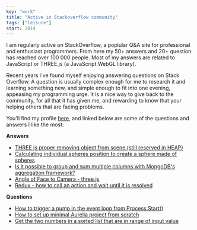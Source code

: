 ```yaml
---
key: "work"
title: "Active in Stackoverflow community"
tags: ["leisure"]
start: 2014
---
```

I am regularly active on StackOverflow, a poplular Q&A site for professional and enthusiast programmers. From here my 50+ answers and 20+ question has reached over 100 000 people. Most of my answers are related to JavaScript or THREE.js (a JavaScript WebGL library).
<!-- end -->
Recent years i've found myself enjoying answering questions on Stack Overflow. A question is usually complex enough for me to research it and learning something new, and simple enough to fit into one evening, appeasing my programming urge. It is a nice way to give back to the community, for all that it has given me, and rewarding to know that your helping others that are facing problems.

You'll find my profile [here](https://stackoverflow.com/users/3346060/micnil), and linked below are some of the questions and answers I like the most:

**Answers**

* [THREE js proper removing object from scene (still reserved in HEAP)](https://stackoverflow.com/questions/37762961/three-js-proper-removing-object-from-scene-still-reserved-in-heap/37901472#37901472)
* [Calculating individual spheres position to create a sphere made of spheres](https://stackoverflow.com/questions/36317734/calculating-individual-spheres-position-to-create-a-sphere-made-of-spheres/36466988#36466988)
* [Is it possible to group and sum multiple columns with MongoDB's aggregation framework?](https://stackoverflow.com/questions/16633669/is-it-possible-to-group-and-sum-multiple-columns-with-mongodbs-aggregation-fram/47618968#47618968)
* [Angle of Face to Camera - three.js](https://stackoverflow.com/questions/36385478/angle-of-face-to-camera-three-js/36393260#36393260)
* [Redux - how to call an action and wait until it is resolved](https://stackoverflow.com/questions/54054887/redux-how-to-call-an-action-and-wait-until-it-is-resolved/54055425#54055425)

**Questions**

* [How to trigger a pump in the event loop from Process.Start()](https://stackoverflow.com/questions/54262399/how-to-trigger-a-pump-in-the-event-loop-from-process-start)
* [How to set up minimal Aurelia project from scratch](https://stackoverflow.com/questions/32080221/how-to-set-up-minimal-aurelia-project-from-scratch)
* [Get the two numbers in a sorted list that are in range of input value](https://stackoverflow.com/questions/50589153/get-the-two-numbers-in-a-sorted-list-that-are-in-range-of-input-value)

